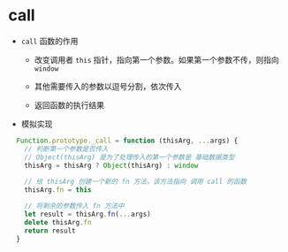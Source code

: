 # call

- `call` 函数的作用

  - 改变调用者 `this` 指针，指向第一个参数。如果第一个参数不传，则指向 `window`

  - 其他需要传入的参数以逗号分割，依次传入

  - 返回函数的执行结果

- 模拟实现
```js
  Function.prototype._call = function (thisArg, ...args) {
    // 判断第一个参数是否传入
    // Object(thisArg) 是为了处理传入的第一个参数是 基础数据类型
    thisArg = thisArg ? Object(thisArg) : window
    
    // 给 thisArg 创建一个新的 fn 方法，该方法指向 调用 call 的函数
    thisArg.fn = this

    // 将剩余的参数传入 fn 方法中
    let result = thisArg.fn(...args)
    delete thisArg.fn
    return result
  }



```